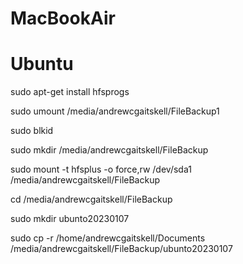 # MacBookAir

# Ubuntu

sudo apt-get install hfsprogs

sudo umount /media/andrewcgaitskell/FileBackup1

sudo blkid

sudo mkdir /media/andrewcgaitskell/FileBackup

sudo mount -t hfsplus -o force,rw /dev/sda1 /media/andrewcgaitskell/FileBackup

cd /media/andrewcgaitskell/FileBackup

sudo mkdir ubunto20230107

sudo cp -r /home/andrewcgaitskell/Documents /media/andrewcgaitskell/FileBackup/ubunto20230107


